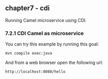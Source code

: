 chapter7 - cdi
--------------

Running Camel microservice using CDI.

### 7.2.1 CDI Camel as microservice 

You can try this example by running this goal:

    mvn compile exec:java

And from a web browser open the following url:

    http://localhost:8080/hello
    